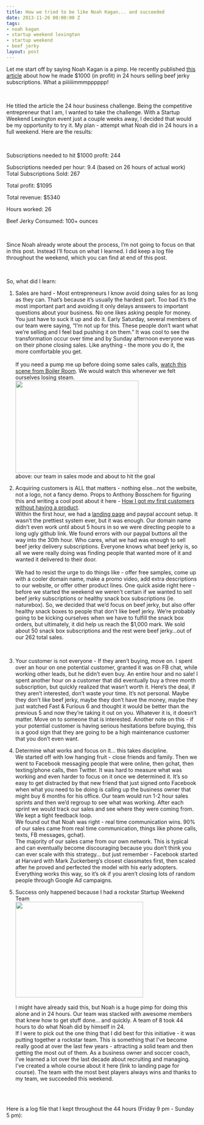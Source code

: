 ```yaml
---
title: How we tried to be like Noah Kagan... and succeeded
date: 2013-11-26 00:00:00 Z
tags:
- noah kagan
- startup weekend lexington
- startup weekend
- beef jerky
layout: post
---
```

 
<p>Let me start off by saying Noah Kagan is a pimp. He recently published <a href="http://www.appsumo.com/sumo-jerky/" target="_blank">this article</a> about how he made $1000 (in profit) in 24 hours selling beef jerky subscriptions. What a piiiiiimmmpppppp!</p>
<p><strong><strong><br/></strong></strong></p>
<p>He titled the article the 24 hour business challenge. Being the competitive entrepreneur that I am, I wanted to take the challenge. With a Startup Weekend Lexington event just a couple weeks away, I decided that would be my opportunity to try it. My plan - attempt what Noah did in 24 hours in a full weekend. Here are the results:</p>
<p><strong><strong><br/></strong></strong></p>
<p>Subscriptions needed to hit $1000 profit: 244</p>
<p>Subscriptions needed per hour: 9.4 (based on 26 hours of actual work)<br/>Total Subscriptions Sold: 267</p>
<p>Total profit: $1095</p>
<p>Total revenue: $5340</p>
<p>Hours worked: 26</p>
<p>Beef Jerky Consumed: 100+ ounces</p>
<p><strong><strong><br/></strong></strong></p>
<p>Since Noah already wrote about the process, I’m not going to focus on that in this post. Instead I’ll focus on what I learned. I did keep a log file throughout the weekend, which you can find at end of this post.</p>
<p><strong><strong><br/></strong></strong></p>
<p>So, what did I learn:</p>
<ol><li>
<p>Sales are hard - Most entrepreneurs I know avoid doing sales for as long as they can.  That’s because it’s usually the hardest part. Too bad it’s the most important part and avoiding it only delays answers to important questions about your business. No one likes asking people for money. You just have to suck it up and do it. Early Saturday, several members of our team were saying, “I’m not up for this. These people don’t want what we’re selling and I feel bad pushing it on them.” It was cool to see the transformation occur over time and by Sunday afternoon everyone was on their phone closing sales. Like anything - the more you do it, the more comfortable you get.<br/><br/>If you need a pump me up before doing some sales calls, <a href="http://www.youtube.com/watch?v=izOIOvguncU" target="_blank">watch this scene from Boiler Room</a>.  We would watch this whenever we felt ourselves losing steam.<br/><img height="242px;" src="https://lh4.googleusercontent.com/_B-pPssmafEAmPzhLVdhfp0CPoQSkKAvzh7Y8Gc3IDoZcXuOhog8DOEZ9HvIEd0gvYAyPhgCqqqLIgHP3eHEAPfgqGYQworPtnQA5MKqvQXDN43Lif491gOJjg" width="323px;"/><br/>above: our team in sales mode and about to hit the goal<br/></p>
</li>
<li>
<p>Acquiring customers is ALL that matters - nothing else&hellip;not the website, not a logo, not a fancy demo. Props to Anthony Bosschem for figuring this and writing a cool post about it here - <a href="http://anthonybosschem.wordpress.com/2013/05/20/how-i-got-my-first-customers-without-having-a-product/" target="_blank">How I got my first customers without having a product</a>.<br/>Within the first hour, we had a <a href="http://awesomejerky.co" target="_blank">landing page</a> and paypal account setup.  It wasn’t the prettiest system ever, but it was enough. Our domain name didn’t even work until about 5 hours in so we were directing people to a long ugly github link.  We found errors with our paypal buttons all the way into the 30th hour. Who cares, what we had was enough to sell beef jerky delivery subscriptions. Everyone knows what beef jerky is, so all we were really doing was finding people that wanted more of it and wanted it delivered to their door.  <br/><br/>We had to resist the urge to do things like - offer free samples, come up with a cooler domain name, make a promo video, add extra descriptions to our website, or offer other product lines. One quick aside right here - before we started the weekend we weren’t certain if we wanted to sell beef jerky subscriptions or healthy snack box subscriptions (ie. naturebox). So, we decided that we’d focus on beef jerky, but also offer healthy snack boxes to people that don’t like beef jerky. We’re probably going to be kicking ourselves when we have to fulfill the snack box orders, but ultimately, it did help us reach the $1,000 mark.  We sold about 50 snack box subscriptions and the rest were beef jerky&hellip;out of our 262 total sales. </p>
</li>
</ol><p><br/></p>
<ol start="3"><li>
<p>Your customer is not everyone - If they aren’t buying, move on. I spent over an hour on one potential customer, granted it was on FB chat, while working other leads, but he didn’t even buy. An entire hour and no sale! I spent another hour on a customer that did eventually buy a three month subscription, but quickly realized that wasn’t worth it.  Here’s the deal, if they aren’t interested, don’t waste your time. It’s not personal. Maybe they don’t like beef jerky, maybe they don’t have the money, maybe they just watched Fast &amp; Furious 6 and thought it would be better than the previous 5 and now they’re taking it out on you. Whatever it is, it doesn’t matter. Move on to someone that is interested. Another note on this - if your potential customer is having serious hesitations before buying, this is a good sign that they are going to be a high maintenance customer that you don’t even want.  </p>
</li>
</ol>
<ol start="4"><li>
<p>Determine what works and focus on it… this takes discipline.  <br/>We started off with low hanging fruit - close friends and family. Then we went to Facebook messaging people that were online, then gchat, then texting/phone calls, then Twitter. It was hard to measure what was working and even harder to focus on it once we determined it. It’s so easy to get distracted by that new friend that just signed onto Facebook when what you need to be doing is calling up the business owner that might buy 6 months for his office. Our team would run 1-2 hour sales sprints and then we’d regroup to see what was working.  After each sprint we would track our sales and see where they were coming from.  We kept a tight feedback loop.  <br/>We found out that Noah was right - real time communication wins.  90% of our sales came from real time communication, things like phone calls, texts, FB messages, gchat).<br/>The majority of our sales came from our own network. This is typical and can eventually become discouraging because you don’t think you can ever scale with this strategy… but just remember - Facebook started at Harvard with Mark Zuckerberg’s closest classmates first, then scaled after he proved and perfected the model with his early adopters. Everything works this way, so it’s ok if you aren’t closing lots of random people through Google Ad campaigns.<br/></p>
</li>
<li>
<p>Success only happened because I had a rockstar Startup Weekend Team <br/><img height="251px;" src="https://lh3.googleusercontent.com/oAHPxLrEWXaZrvOMxacZDQeMwRYskQdZpc--LzzRBrcqk_Gj8xc4A1SaiVne6VeLByheLlVwhBaVI5-2gEq2TkN1lN08P6Y8vzvOoeOg91tSK0TfKyChNeSBEA" width="335px;"/><br/><br/>I might have already said this, but Noah is a huge pimp for doing this alone and in 24 hours. Our team was stacked with awesome members that knew how to get stuff done… and quickly. A team of 8 took 44 hours to do what Noah did by himself in 24.  <br/>If I were to pick out the one thing that I did best for this initiative - it was putting together a rockstar team. This is something that I’ve become really good at over the last few years - attracting a solid team and then getting the most out of them. As a business owner and soccer coach, I’ve learned a lot over the last decade about recruiting and managing. I’ve created a whole course about it here (link to landing page for course). The team with the most best players always wins and thanks to my team, we succeeded this weekend.<span class="Apple-tab-span"> </span></p>
</li>
</ol><p><strong><strong><br/><br/></strong></strong></p>
<p>Here is a log file that I kept throughout the 44 hours (Friday 9 pm - Sunday 5 pm):</p>
